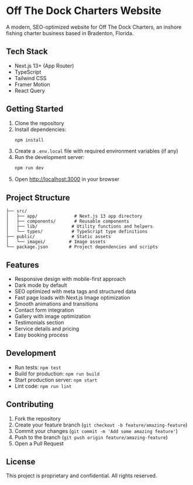 # Off The Dock Charters Website

A modern, SEO-optimized website for Off The Dock Charters, an inshore fishing charter business based in Bradenton, Florida.

## Tech Stack

- Next.js 13+ (App Router)
- TypeScript
- Tailwind CSS
- Framer Motion
- React Query

## Getting Started

1. Clone the repository
2. Install dependencies:
   ```bash
   npm install
   ```
3. Create a `.env.local` file with required environment variables (if any)
4. Run the development server:
   ```bash
   npm run dev
   ```
5. Open [http://localhost:3000](http://localhost:3000) in your browser

## Project Structure

```
├── src/
│   ├── app/              # Next.js 13 app directory
│   ├── components/       # Reusable components
│   ├── lib/             # Utility functions and helpers
│   └── types/           # TypeScript type definitions
├── public/              # Static assets
│   └── images/         # Image assets
└── package.json        # Project dependencies and scripts
```

## Features

- Responsive design with mobile-first approach
- Dark mode by default
- SEO optimized with meta tags and structured data
- Fast page loads with Next.js Image optimization
- Smooth animations and transitions
- Contact form integration
- Gallery with image optimization
- Testimonials section
- Service details and pricing
- Easy booking process

## Development

- Run tests: `npm test`
- Build for production: `npm run build`
- Start production server: `npm start`
- Lint code: `npm run lint`

## Contributing

1. Fork the repository
2. Create your feature branch (`git checkout -b feature/amazing-feature`)
3. Commit your changes (`git commit -m 'Add some amazing feature'`)
4. Push to the branch (`git push origin feature/amazing-feature`)
5. Open a Pull Request

## License

This project is proprietary and confidential. All rights reserved.

